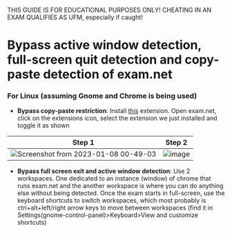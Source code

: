 THIS GUIDE IS FOR EDUCATIONAL PURPOSES ONLY! CHEATING IN AN EXAM QUALIFIES AS UFM, especially if caught!

# Bypass **active window detection**, full-screen quit detection and copy-paste detection of exam.net

### For Linux (assuming Gnome and Chrome is being used)

- **Bypass copy-paste restriction**: Install [this](https://chrome.google.com/webstore/detail/absolute-enable-right-cli/jdocbkpgdakpekjlhemmfcncgdjeiika?hl=en) extension. 
 Open exam.net, click on the extensions icon, select the extension we just installed and toggle it as shown
 
 Step 1             |  Step 2
:-------------------------:|:-------------------------:
 ![Screenshot from 2023-01-08 00-49-03](https://user-images.githubusercontent.com/78267371/211167061-5d233be5-3eb1-48d9-98af-93bb1fa83e0b.png) |  ![image](https://user-images.githubusercontent.com/78267371/211167093-8c00a845-6540-4718-94df-56bf50b8c3b6.png)


- **Bypass full screen exit and active window detection**: Use 2 workspaces. One dedicated to an instance (window) of chrome that runs exam.net and the another workspace is where you can do anything else without being detected.
Once the exam starts in full-screen, use the keyboard shortcuts to switch workspaces, which most probably is ctri+alt+left/right arrow keys to move between workspaces (find it in Settings(gnome-control-panel)\>Keyboard\>View and customize shortcuts)
